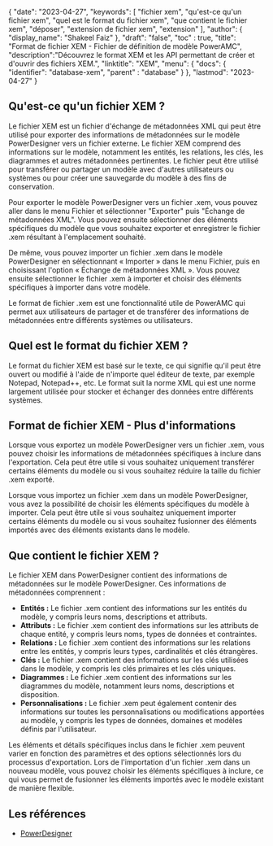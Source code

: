 {
"date": "2023-04-27",
  "keywords": [
"fichier xem",
"qu'est-ce qu'un fichier xem",
"quel est le format du fichier xem",
"que contient le fichier xem",
"déposer",
"extension de fichier xem",
"extension"
],
  "author": {
"display_name": "Shakeel Faiz"
},
"draft": "false",
"toc" : true,
"title": "Format de fichier XEM - Fichier de définition de modèle PowerAMC",
  "description":"Découvrez le format XEM et les API permettant de créer et d'ouvrir des fichiers XEM.",
"linktitle": "XEM",
  "menu": {
    "docs": {
      "identifier": "database-xem",
"parent" : "database"
}
},
"lastmod": "2023-04-27"
}

## Qu'est-ce qu'un fichier XEM ?

Le fichier XEM est un fichier d'échange de métadonnées XML qui peut être utilisé pour exporter des informations de métadonnées sur le modèle PowerDesigner vers un fichier externe. Le fichier XEM comprend des informations sur le modèle, notamment les entités, les relations, les clés, les diagrammes et autres métadonnées pertinentes. Le fichier peut être utilisé pour transférer ou partager un modèle avec d'autres utilisateurs ou systèmes ou pour créer une sauvegarde du modèle à des fins de conservation.

Pour exporter le modèle PowerDesigner vers un fichier .xem, vous pouvez aller dans le menu Fichier et sélectionner "Exporter" puis "Échange de métadonnées XML". Vous pouvez ensuite sélectionner des éléments spécifiques du modèle que vous souhaitez exporter et enregistrer le fichier .xem résultant à l'emplacement souhaité.

De même, vous pouvez importer un fichier .xem dans le modèle PowerDesigner en sélectionnant « Importer » dans le menu Fichier, puis en choisissant l'option « Échange de métadonnées XML ». Vous pouvez ensuite sélectionner le fichier .xem à importer et choisir des éléments spécifiques à importer dans votre modèle.

Le format de fichier .xem est une fonctionnalité utile de PowerAMC qui permet aux utilisateurs de partager et de transférer des informations de métadonnées entre différents systèmes ou utilisateurs.

## Quel est le format du fichier XEM ?

Le format du fichier XEM est basé sur le texte, ce qui signifie qu'il peut être ouvert ou modifié à l'aide de n'importe quel éditeur de texte, par exemple Notepad, Notepad++, etc. Le format suit la norme XML qui est une norme largement utilisée pour stocker et échanger des données entre différents systèmes.

## Format de fichier XEM - Plus d'informations

Lorsque vous exportez un modèle PowerDesigner vers un fichier .xem, vous pouvez choisir les informations de métadonnées spécifiques à inclure dans l'exportation. Cela peut être utile si vous souhaitez uniquement transférer certains éléments du modèle ou si vous souhaitez réduire la taille du fichier .xem exporté.

Lorsque vous importez un fichier .xem dans un modèle PowerDesigner, vous avez la possibilité de choisir les éléments spécifiques du modèle à importer. Cela peut être utile si vous souhaitez uniquement importer certains éléments du modèle ou si vous souhaitez fusionner des éléments importés avec des éléments existants dans le modèle.

## Que contient le fichier XEM ?

Le fichier XEM dans PowerDesigner contient des informations de métadonnées sur le modèle PowerDesigner. Ces informations de métadonnées comprennent :

- **Entités :** Le fichier .xem contient des informations sur les entités du modèle, y compris leurs noms, descriptions et attributs.
- **Attributs :** Le fichier .xem contient des informations sur les attributs de chaque entité, y compris leurs noms, types de données et contraintes.
- **Relations :** Le fichier .xem contient des informations sur les relations entre les entités, y compris leurs types, cardinalités et clés étrangères.
- **Clés :** Le fichier .xem contient des informations sur les clés utilisées dans le modèle, y compris les clés primaires et les clés uniques.
- **Diagrammes :** Le fichier .xem contient des informations sur les diagrammes du modèle, notamment leurs noms, descriptions et disposition.
- **Personnalisations :** Le fichier .xem peut également contenir des informations sur toutes les personnalisations ou modifications apportées au modèle, y compris les types de données, domaines et modèles définis par l'utilisateur.

Les éléments et détails spécifiques inclus dans le fichier .xem peuvent varier en fonction des paramètres et des options sélectionnés lors du processus d'exportation. Lors de l'importation d'un fichier .xem dans un nouveau modèle, vous pouvez choisir les éléments spécifiques à inclure, ce qui vous permet de fusionner les éléments importés avec le modèle existant de manière flexible.

## Les références
* [PowerDesigner](https://en.wikipedia.org/wiki/PowerDesigner)

